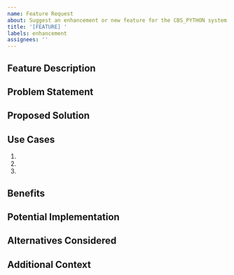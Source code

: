 ```yaml
---
name: Feature Request
about: Suggest an enhancement or new feature for the CBS_PYTHON system
title: '[FEATURE] '
labels: enhancement
assignees: ''
---
```


## Feature Description
<!-- A clear and concise description of the feature you're proposing -->

## Problem Statement
<!-- Describe the problem or limitation that this feature would address -->

## Proposed Solution
<!-- Describe how you envision this feature working -->

## Use Cases
<!-- Describe specific use cases or scenarios where this feature would be valuable -->
1.
2.
3.

## Benefits
<!-- Explain the benefits of implementing this feature -->

## Potential Implementation
<!-- If you have ideas about how to implement this feature, describe them here -->

## Alternatives Considered
<!-- Describe any alternative solutions or features you've considered -->

## Additional Context
<!-- Add any other context, screenshots, or examples about the feature request here -->
